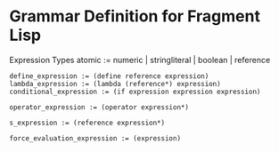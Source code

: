 # Grammar Definition for Fragment Lisp

Expression Types
    atomic := numeric | stringliteral | boolean | reference

    define_expression := (define reference expression)
    lambda_expression := (lambda (reference*) expression)
    conditional_expression := (if expression expression expression)

    operator_expression := (operator expression*)
    
    s_expression := (reference expression*)

    force_evaluation_expression := (expression)
